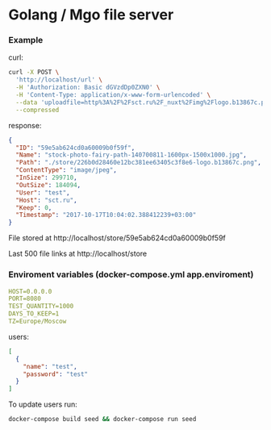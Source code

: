 # Golang / Mgo file server

### Example
curl:
```sh
curl -X POST \
  'http://localhost/url' \
  -H 'Authorization: Basic dGVzdDp0ZXN0' \
  -H 'Content-Type: application/x-www-form-urlencoded' \
  --data 'uploadfile=http%3A%2F%2Fsct.ru%2F_nuxt%2Fimg%2Flogo.b13867c.png&pngqlt=60&jpgqlt=75' \
  --compressed
```

response:
```json
{
  "ID": "59e5ab624cd0a60009b0f59f",
  "Name": "stock-photo-fairy-path-140700811-1600px-1500x1000.jpg",
  "Path": "./store/226b0d28460e12bc381ee63405c3f8e6-logo.b13867c.png",
  "ContentType": "image/jpeg",
  "InSize": 299710,
  "OutSize": 184094,
  "User": "test",
  "Host": "sct.ru",
  "Keep": 0,
  "Timestamp": "2017-10-17T10:04:02.388412239+03:00"
}
```

File stored at http://localhost/store/59e5ab624cd0a60009b0f59f

Last 500 file links at http://localhost/store

### Enviroment variables (docker-compose.yml app.enviroment)
```yml
HOST=0.0.0.0
PORT=8080
TEST_QUANTITY=1000
DAYS_TO_KEEP=1
TZ=Europe/Moscow
```

users:
```json
[
  {
    "name": "test",
    "password": "test"
  }
]
```

To update users run:
```sh
docker-compose build seed && docker-compose run seed
```
